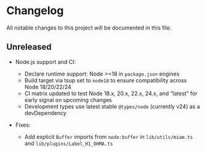# Changelog

All notable changes to this project will be documented in this file.

## Unreleased

- Node.js support and CI:
  - Declare runtime support: Node >=18 in `package.json` engines
  - Build target via tsup set to `node18` to ensure compatibility across Node 18/20/22/24
  - CI matrix updated to test Node 18.x, 20.x, 22.x, 24.x, and “latest” for early signal on upcoming changes
  - Development types use latest stable `@types/node` (currently v24) as a devDependency

- Fixes:
  - Add explicit `Buffer` imports from `node:buffer` in `lib/utils/miam.ts` and `lib/plugins/Label_H1_OHMA.ts`
